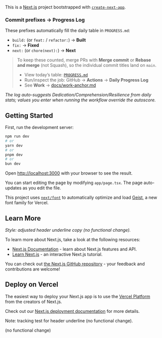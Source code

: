 This is a [Next.js](https://nextjs.org) project bootstrapped with [`create-next-app`](https://nextjs.org/docs/app/api-reference/cli/create-next-app).

### Commit prefixes → Progress Log
These prefixes automatically fill the daily table in `PROGRESS.md`:

- `build:` (or `feat:` / `refactor:`) → **Built**
- `fix:` → **Fixed**
- `next:` (or `chore(next):`) → **Next**

> To keep these counted, merge PRs with **Merge commit** or **Rebase and merge** (not Squash), so the individual commit titles land on `main`.
>
> - View today’s table: [`PROGRESS.md`](./PROGRESS.md)
> - Run/inspect the job: GitHub → **Actions** → **Daily Progress Log**
> - See **Work** → [docs/work-anchor.md](docs/work-anchor.md)

_The log auto-suggests Dedication/Comprehension/Resilience from daily stats; values you enter when running the workflow override the autoscore._

## Getting Started

First, run the development server:

```bash
npm run dev
# or
yarn dev
# or
pnpm dev
# or
bun dev


````

Open [http://localhost:3000](http://localhost:3000) with your browser to see the result.

You can start editing the page by modifying `app/page.tsx`. The page auto-updates as you edit the file.

This project uses [`next/font`](https://nextjs.org/docs/app/building-your-application/optimizing/fonts) to automatically optimize and load [Geist](https://vercel.com/font), a new font family for Vercel.

## Learn More

_Style: adjusted header underline copy (no functional change)._


To learn more about Next.js, take a look at the following resources:

- [Next.js Documentation](https://nextjs.org/docs) - learn about Next.js features and API.
- [Learn Next.js](https://nextjs.org/learn) - an interactive Next.js tutorial.

You can check out [the Next.js GitHub repository](https://github.com/vercel/next.js) - your feedback and contributions are welcome!

## Deploy on Vercel

The easiest way to deploy your Next.js app is to use the [Vercel Platform](https://vercel.com/new?utm_medium=default-template&filter=next.js&utm_source=create-next-app&utm_campaign=create-next-app-readme) from the creators of Next.js.

Check out our [Next.js deployment documentation](https://nextjs.org/docs/app/building-your-application/deploying) for more details.

Note: tracking test for header underline (no functional change).

(no functional change)

